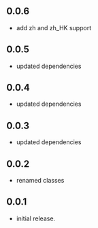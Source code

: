 ## 0.0.6

* add zh and zh_HK support

## 0.0.5

* updated dependencies

## 0.0.4

* updated dependencies

## 0.0.3

* updated dependencies 

## 0.0.2

* renamed classes

## 0.0.1

* initial release.
